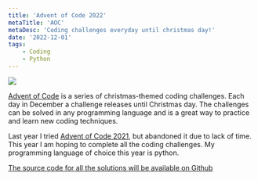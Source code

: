 ```yaml
---
title: 'Advent of Code 2022'
metaTitle: 'AOC'
metaDesc: 'Coding challenges everyday until christmas day!'
date: '2022-12-01'
tags: 
    - Coding
    - Python
---
```

![](/media/Advent_of_Code.jpg)

[Advent of Code](https://adventofcode.com/) is a series of christmas-themed coding challenges. Each day in December a challenge releases until Christmas day. The challenges can be solved in any programming language and is a great way to practice and learn new coding techniques. 

Last year I tried [Advent of Code 2021](https://adventofcode.com/2021), 
but abandoned it due to lack of time. This year I am hoping to complete all the 
coding challenges. My programming language of choice this year is python.

[The source code for all the solutions will be available on Github](https://github.com/R-Jin/Advent-of-Code)
